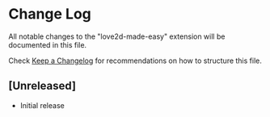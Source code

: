 # Change Log

All notable changes to the "love2d-made-easy" extension will be documented in this file.

Check [Keep a Changelog](http://keepachangelog.com/) for recommendations on how to structure this file.

## [Unreleased]

- Initial release